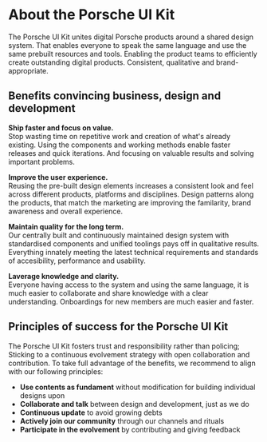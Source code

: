 # About the Porsche UI Kit
The Porsche UI Kit unites digital Porsche products around a shared design system. That enables everyone to speak the same language and use the same prebuilt resources and tools. Enabling the product teams to efficiently create outstanding digital products. Consistent, qualitative and brand-appropriate.

## Benefits convincing business, design and development

**Ship faster and focus on value.**  
Stop wasting time on repetitive work and creation of what's already existing. Using the components and working methods enable faster releases and quick iterations. And focusing on valuable results and solving important problems.

**Improve the user experience.**  
Reusing the pre-built design elements increases a consistent look and feel across different products, platforms and disciplines. Design patterns along the products, that match the marketing are improving the familarity, brand awareness and overall experience.

**Maintain quality for the long term.**  
Our centrally built and continuously maintained design system with standardised components and unified toolings pays off in qualitative results. Everything innately meeting the latest technical requirements and standards of accesibility, performance and usability.

**Laverage knowledge and clarity.**  
Everyone having access to the system and using the same language, it is much easier to collaborate and share knowledge with a clear understanding. Onboardings for new members are much easier and faster.

## Principles of success for the Porsche UI Kit
The Porsche UI Kit fosters trust and responsibility rather than policing; Sticking to a continuous evolvement strategy with open collaboration and contribution. To take full advantage of the benefits, we recommend to align with our following principles:

* **Use contents as fundament** without modification for building individual designs upon
* **Collaborate and talk** between design and development, just as we do
* **Continuous update** to avoid growing debts
* **Actively join our community** through our channels and rituals
* **Participate in the evolvement** by contributing and giving feedback
